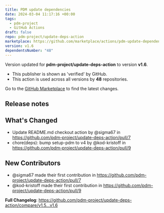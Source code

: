 ```yaml
---
title: PDM update dependencies
date: 2024-03-04 11:17:16 +00:00
tags:
  - pdm-project
  - GitHub Actions
draft: false
repo: pdm-project/update-deps-action
marketplace: https://github.com/marketplace/actions/pdm-update-dependencies
version: v1.6
dependentsNumber: "48"
---
```



Version updated for **pdm-project/update-deps-action** to version **v1.6**.
- This publisher is shown as 'verified' by GitHub.
- This action is used across all versions by **48** repositories.

Go to the [GitHub Marketplace](https://github.com/marketplace/actions/pdm-update-dependencies) to find the latest changes.

## Release notes

## What's Changed
* Update README.md checkout action by @sigma67 in https://github.com/pdm-project/update-deps-action/pull/7
* chore(deps): bump setup-pdm to v4 by @kod-kristoff in https://github.com/pdm-project/update-deps-action/pull/9

## New Contributors
* @sigma67 made their first contribution in https://github.com/pdm-project/update-deps-action/pull/7
* @kod-kristoff made their first contribution in https://github.com/pdm-project/update-deps-action/pull/9

**Full Changelog**: https://github.com/pdm-project/update-deps-action/compare/v1.5...v1.6
